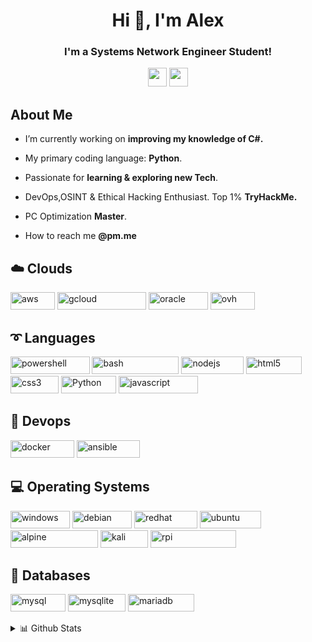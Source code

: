 <h1 align="center">Hi 👋, I'm Alex</h1>
<h3 align="center">I'm a Systems Network Engineer Student! <br></h3>

<p align="center">
 <img height="30" src="https://img.shields.io/badge/ProtonMail-8B89CC?style=for-the-badge&logo=protonmail&logoColor=white" /> 
<img height="30"src="https://img.shields.io/badge/linkedin-blue.svg?&style=for-the-badge&logo=linkedin&logoColor=white" /> </p>

<h2>About Me</h2>

* I’m currently working on **improving my knowledge of C#.**

* My primary coding language: **Python**.

* Passionate for **learning & exploring new Tech**.

* DevOps,OSINT & Ethical Hacking Enthusiast. Top 1% **TryHackMe.**

* PC Optimization **Master**.

* How to reach me **@pm.me**

<h2>☁️ Clouds </h2>

<img src="https://img.shields.io/badge/AWS-%23FF9900.svg?style=for-the-badge&logo=amazon-aws&logoColor=white" alt="aws" width="71" height="28"/> <img src="https://img.shields.io/badge/GoogleCloud-%234285F4.svg?style=for-the-badge&logo=google-cloud&logoColor=white" alt="gcloud" width="142" height="28"/> <img src="https://img.shields.io/badge/Oracle-F80000?style=for-the-badge&logo=oracle&logoColor=white" alt="oracle" width="95" height="28"/> <img src="https://img.shields.io/badge/ovh-%23123F6D.svg?style=for-the-badge&logo=ovh&logoColor=#123F6D" alt="ovh" width="71" height="28"/>


<h2>➰ Languages </h2>

<img src="https://img.shields.io/badge/PowerShell-%235391FE.svg?style=for-the-badge&logo=powershell&logoColor=white" alt="powershell" width="126.5" height="28"/> <img src="https://img.shields.io/badge/bash_script-%23121011.svg?style=for-the-badge&logo=gnu-bash&logoColor=white" alt="bash" width="139" height="28"/> <img src="https://img.shields.io/badge/node.js-6DA55F?style=for-the-badge&logo=node.js&logoColor=white" alt="nodejs" width="100" height="28"/> <img src="https://img.shields.io/badge/html5-%23E34F26.svg?style=for-the-badge&logo=html5&logoColor=white" alt="html5" width="88.25" height="28"/> <img src="https://img.shields.io/badge/css3-%231572B6.svg?style=for-the-badge&logo=css3&logoColor=white" alt="css3" width="77" height="28"/> <img src="https://img.shields.io/badge/python-3670A0?style=for-the-badge&logo=python&logoColor=ffdd54" alt="Python" width="88.25" height="28"/> <img src="https://img.shields.io/badge/javascript-%23323330.svg?style=for-the-badge&logo=javascript&logoColor=%23F7DF1E" alt="javascript" width="126.5" height="28"/>

<h2>🧰 Devops </h2>

<img src="https://img.shields.io/badge/docker-%230db7ed.svg?style=for-the-badge&logo=docker&logoColor=white" alt="docker" width="101.75" height="28"/> <img src="https://img.shields.io/badge/ansible-%231A1918.svg?style=for-the-badge&logo=ansible&logoColor=white" alt="ansible" width="101.75" height="28"/>


<h2>💻 Operating Systems </h2>

<img src="https://img.shields.io/badge/Windows-0078D6?style=for-the-badge&logo=windows&logoColor=white" alt="windows" width="95" height="28"/> <img src="https://img.shields.io/badge/Debian-D70A53?style=for-the-badge&logo=debian&logoColor=white" alt="debian" width="95" height="28"/> <img src="https://img.shields.io/badge/Red%20Hat-EE0000?style=for-the-badge&logo=redhat&logoColor=white" alt="redhat" width="101" height="28"/> <img src="https://img.shields.io/badge/Ubuntu-E95420?style=for-the-badge&logo=ubuntu&logoColor=white" alt="ubuntu" width="98" height="28"/> <img src="https://img.shields.io/badge/Alpine_Linux-%230D597F.svg?style=for-the-badge&logo=alpine-linux&logoColor=white" alt="alpine" width="140" height="28"/> <img src="https://img.shields.io/badge/Kali-268BEE?style=for-the-badge&logo=kalilinux&logoColor=white" alt="kali" width="76" height="28"/> <img src="https://img.shields.io/badge/-Raspberry_Pi-C51A4A?style=for-the-badge&logo=Raspberry-Pi" alt="rpi" width="137" height="28"/>

<h2>💾 Databases</h2>

<img src="https://img.shields.io/badge/mysql-4479A1.svg?style=for-the-badge&logo=mysql&logoColor=white" alt="mysql" width="88" height="28"/> <img src="https://img.shields.io/badge/sqlite-%2307405e.svg?style=for-the-badge&logo=sqlite&logoColor=white" alt="mysqlite" width="92" height="28"/> <img src="https://img.shields.io/badge/MariaDB-003545?style=for-the-badge&logo=mariadb&logoColor=white" alt="mariadb" width="106" height="28"/>

<p align="center">
 <details>
<summary>📊 Github Stats</summary> </p>

<p align="center"> <img src="https://github-readme-stats.vercel.app/api?username=alcrb&show_icons=true&theme=gotham" alt="A C | Stats" />
<p align="center"> <img src="https://github-readme-stats.vercel.app/api/top-langs/?username=alcrb&theme=gotham")
</details>

![Visitor Count](https://profile-counter.glitch.me/{alcrb}/count.svg) </p>
